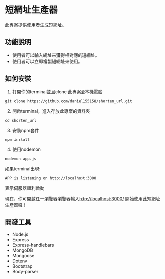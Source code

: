 # 短網址生產器
此專案提供使用者生成短網址。

## 功能說明
* 使用者可以輸入網址來獲得相對應的短網址。
* 使用者可以立即複製短網址來使用。

## 如何安裝
1. 打開你的terminal並且clone 此專案至本機電腦
```
git clone https://github.com/daniel155158/shorten_url.git
```
2. 開啟terminal，進入存放此專案的資料夾
```
cd shorten_url
```
3. 安裝npm套件
```
npm install
```
4. 使用nodemon
```
nodemon app.js
```
如果terminal出現: 
```
APP is listening on http://localhost:3000
```
表示伺服器順利啟動

現在，你可開啟任一瀏覽器瀏覽器輸入[http://localhost:3000/](http://localhost:3000/) 開始使用此短網址生產器囉！
## 開發工具
* Node.js
* Express
* Express-handlebars 
* MongoDB
* Mongoose
* Dotenv
* Bootstrap
* Body-parser